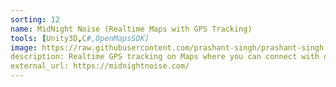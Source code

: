 ```yaml
---
sorting: 12
name: MidNight Noise (Realtime Maps with GPS Tracking)
tools: [Unity3D,C#,OpenMapsSDK]
image: https://raw.githubusercontent.com/prashant-singh/prashant-singh.github.io/master/assets/midnight_noise.png
description: Realtime GPS tracking on Maps where you can connect with other players and attend live events on a pinned location.
external_url: https://midnightnoise.com/
---
```

